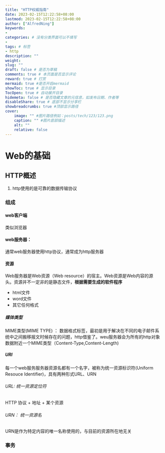 ```yaml
---
title: "HTTP权威指南"
date: 2023-02-15T12:22:58+08:00
lastmod: 2023-02-15T12:22:58+08:00
author: ["AlfredNing"]
keywords: 
- 
categories: # 没有分类界面可以不填写
- 
tags: # 标签
- http
description: ""
weight:
slug: ""
draft: false # 是否为草稿
comments: true # 本页面是否显示评论
reward: true # 打赏
mermaid: true #是否开启mermaid
showToc: true # 显示目录
TocOpen: true # 自动展开目录
hidemeta: false # 是否隐藏文章的元信息，如发布日期、作者等
disableShare: true # 底部不显示分享栏
showbreadcrumbs: true #顶部显示路径
cover:
    image: "" #图片路径例如：posts/tech/123/123.png
    caption: "" #图片底部描述
    alt: ""
    relative: false
---
```


# Web的基础

## HTTP概述

1. http使用的是可靠的数据传输协议

### 组成

#### web客户端

类似浏览器

#### web服务器：

通常web服务器使用http协议，通常成为http服务器

#### 资源

Web服务器是Web资源（Web resource）的宿主。Web资源是Web内容的源头。资源并不一定非的是静态文件，**根据需要生成的软件程序**

- html文件
- word文件
- 其它任何格式

##### 媒体类型

MIME类型(MIME TYPE) ： 数据格式标签，最初是用于解决在不同的电子邮件系统中之间搬移报文时候存在的问题，http借鉴了。weu服务器会为所有的http对象数据附近一个MIME类型（Content-Type,Content-Length)

##### URI

每一个web服务服务器资源名都有一个名字，被称为统一资源标识符(Uniform Resouce Identifier)，具有两种形式URL、URN

###### URL: 统一资源定位符

HTTP 协议 + 地址 + 某个资源

###### URN： 统一资源名

URN是作为特定内容的唯一名称使用的，与目前的资源所在地无关

### 事务